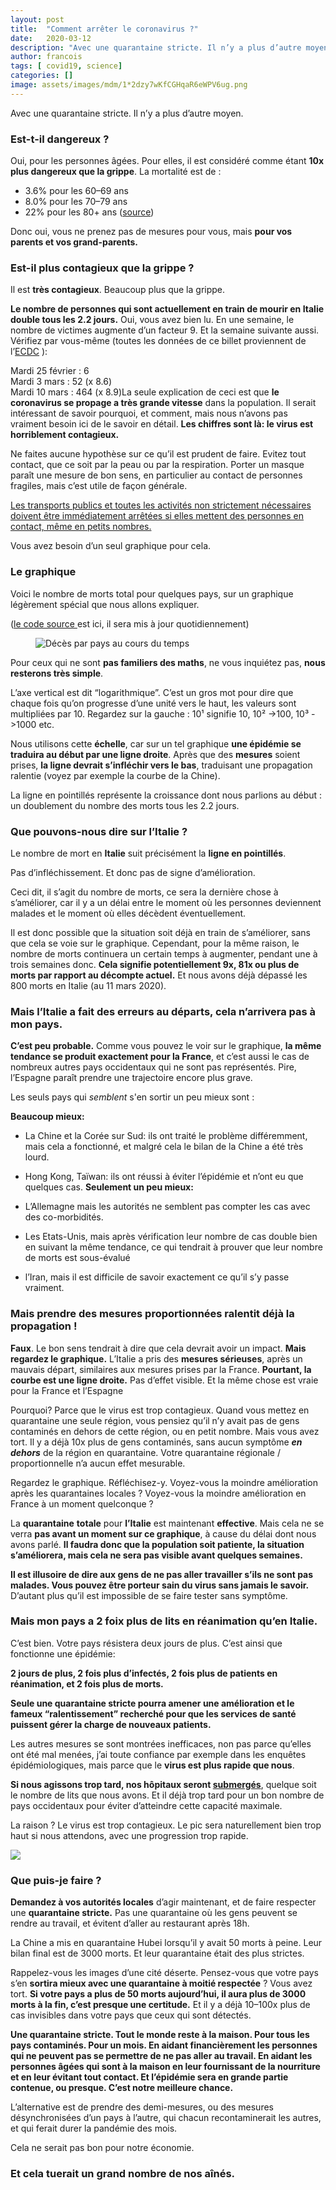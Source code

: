 ```yaml
---
layout:	post
title:	"Comment arrêter le coronavirus ?"
date:	2020-03-12
description: "Avec une quarantaine stricte. Il n’y a plus d’autre moyen."
author: francois
tags: [ covid19, science]
categories: []
image: assets/images/mdm/1*2dzy7wKfCGHqaR6eWPV6ug.png
---
```


Avec une quarantaine stricte. Il n’y a plus d’autre moyen.

### Est-t-il dangereux ?

Oui, pour les personnes âgées. Pour elles, il est considéré comme étant **10x plus dangereux que la grippe**. La mortalité est de :

* 3.6% pour les 60–69 ans
* 8.0% pour les 70–79 ans
* 22% pour les 80+ ans
([source](https://www.worldometers.info/coronavirus/coronavirus-age-sex-demographics/))

Donc oui, vous ne prenez pas de mesures pour vous, mais **pour vos parents et vos grand-parents.**

### Est-il plus contagieux que la grippe ?

Il est **très contagieux**. Beaucoup plus que la grippe.

**Le nombre de personnes qui sont actuellement en train de mourir en Italie double tous les 2.2 jours.**
Oui, vous avez bien lu. En une semaine, le nombre de victimes augmente d’un facteur 9. Et la semaine suivante aussi. Vérifiez par vous-même (toutes les données de ce billet proviennent de l’[ECDC](https://www.ecdc.europa.eu/) ):

Mardi 25 février : 6  
Mardi 3 mars : 52 (x 8.6)  
Mardi 10 mars : 464 (x 8.9)La seule explication de ceci est que **le coronavirus se propage a très grande vitesse** dans la population. Il serait intéressant de savoir pourquoi, et comment, mais nous n’avons pas vraiment besoin ici de le savoir en détail. **Les chiffres sont là: le virus est horriblement contagieux.**

Ne faites aucune hypothèse sur ce qu’il est prudent de faire. Evitez tout contact, que ce soit par la peau ou par la respiration. Porter un masque paraît une mesure de bon sens, en particulier au contact de personnes fragiles, mais c’est utile de façon générale.

[Les transports publics et toutes les activités non strictement nécessaires doivent être immédiatement arrêtées si elles mettent des personnes en contact, même en petits nombres.](https://www.news.com.au/lifestyle/health/health-problems/how-coronavirus-spreads-twice-as-far-on-trains-buses-public-transport/news-story/938b067e72449cd536c1b2d2d0f53070)

Vous avez besoin d’un seul graphique pour cela.

### Le graphique

Voici le nombre de morts total pour quelques pays, sur un graphique légèrement spécial que nous allons expliquer.

([le code source ](https://github.com/madlag/coronavirus_study/blob/master/notebooks/Coronavirus_by_country.ipynb)est ici, il sera mis à jour quotidiennement)

<figure class="figcenter">
<img alt="Décès par pays au cours du temps" src="/assets/images/posts/coronavirus1/DeathByCountry.png">
</figure>

Pour ceux qui ne sont **pas familiers des maths**, ne vous inquiétez pas, **nous resterons très simple**.

L’axe vertical est dit “logarithmique”. C’est un gros mot pour dire que chaque fois qu’on progresse d’une unité vers le haut, les valeurs sont multipliées par 10. Regardez sur la gauche : 10¹ signifie 10, 10² ->100, 10³ ->1000 etc.

Nous utilisons cette **échelle**, car sur un tel graphique **une épidémie se traduira au début par une ligne droite**. Après que des **mesures** soient prises, **la ligne devrait s’infléchir vers le bas**, traduisant une propagation ralentie (voyez par exemple la courbe de la Chine).

La ligne en pointillés représente la croissance dont nous parlions au début : un doublement du nombre des morts tous les 2.2 jours.

### Que pouvons-nous dire sur l’Italie ?

Le nombre de mort en **Italie** suit précisément la **ligne en pointillés**.

Pas d’infléchissement. Et donc pas de signe d’amélioration.

Ceci dit, il s’agit du nombre de morts, ce sera la dernière chose à s’améliorer, car il y a un délai entre le moment où les personnes deviennent malades et le moment où elles décèdent éventuellement.

Il est donc possible que la situation soit déjà en train de s’améliorer, sans que cela se voie sur le graphique. Cependant, pour la même raison, le nombre de morts continuera un certain temps à augmenter, pendant une à trois semaines donc. **Cela signifie potentiellement 9x, 81x ou plus de morts par rapport au décompte actuel.** Et nous avons déjà dépassé les 800 morts en Italie (au 11 mars 2020).

### Mais l’Italie a fait des erreurs au départs, cela n’arrivera pas à mon pays.

**C’est peu probable.** Comme vous pouvez le voir sur le graphique, **la même tendance se produit exactement pour la France**, et c’est aussi le cas de nombreux autres pays occidentaux qui ne sont pas représentés. Pire, l’Espagne paraît prendre une trajectoire encore plus grave.

Les seuls pays qui *semblent* s'en sortir un peu mieux sont :

**Beaucoup mieux:**

* La Chine et la Corée sur Sud: ils ont traité le problème différemment, mais cela a fonctionné, et malgré cela le bilan de la Chine a été très lourd.
* Hong Kong, Taïwan: ils ont réussi à éviter l’épidémie et n’ont eu que quelques cas.
**Seulement un peu mieux:**

* L’Allemagne mais les autorités ne semblent pas compter les cas avec des co-morbidités.
* Les Etats-Unis, mais après vérification leur nombre de cas double bien en suivant la même tendance, ce qui tendrait à prouver que leur nombre de morts est sous-évalué
* l’Iran, mais il est difficile de savoir exactement ce qu’il s’y passe vraiment.

### Mais prendre des mesures proportionnées ralentit déjà la propagation !

**Faux**. Le bon sens tendrait à dire que cela devrait avoir un impact. **Mais regardez le graphique.** L’Italie a pris des **mesures sérieuses**, après un mauvais départ, similaires aux mesures prises par la France. **Pourtant, la courbe est une ligne droite.** Pas d’effet visible. Et la même chose est vraie pour la France et l’Espagne

Pourquoi? Parce que le virus est trop contagieux. Quand vous mettez en quarantaine une seule région, vous pensiez qu’il n’y avait pas de gens contaminés en dehors de cette région, ou en petit nombre. Mais vous avez tort. Il y a déjà 10x plus de gens contaminés, sans aucun symptôme ***en dehors*** de la région en quarantaine. Votre quarantaine régionale / proportionnelle n’a aucun effet mesurable.

Regardez le graphique. Réfléchisez-y. Voyez-vous la moindre amélioration après les quarantaines locales ? Voyez-vous la moindre amélioration en France à un moment quelconque ?

La **quarantaine** **totale** pour **l’Italie** est maintenant **effective**. Mais cela ne se verra **pas avant un moment sur ce graphique**, à cause du délai dont nous avons parlé. **Il faudra donc que la population soit patiente, la situation s’améliorera, mais cela ne sera pas visible avant quelques semaines.**

**Il est illusoire de dire aux gens de ne pas aller travailler s’ils ne sont pas malades. Vous pouvez être porteur sain du virus sans jamais le savoir.** D’autant plus qu’il est impossible de se faire tester sans symptôme.

### Mais mon pays a 2 foix plus de lits en réanimation qu’en Italie.

C’est bien. Votre pays résistera deux jours de plus. C’est ainsi que fonctionne une épidémie:

**2 jours de plus, 2 fois plus d’infectés, 2 fois plus de patients en réanimation, et 2 fois plus de morts.**

**Seule une quarantaine stricte pourra amener une amélioration et le fameux “ralentissement” recherché pour que les services de santé puissent gérer la charge de nouveaux patients.**

Les autres mesures se sont montrées inefficaces, non pas parce qu’elles ont été mal menées, j’ai toute confiance par exemple dans les enquêtes épidémiologiques, mais parce que le **virus est plus rapide que nous**.

**Si nous agissons trop tard, nos hôpitaux seront [submergés](https://www.theguardian.com/world/2020/mar/09/italian-hospitals-short-beds-coronavirus-death-toll-jumps)**, quelque soit le nombre de lits que nous avons. Et il déjà trop tard pour un bon nombre de pays occidentaux pour éviter d’atteindre cette capacité maximale.

La raison ? Le virus est trop contagieux. Le pic sera naturellement bien trop haut si nous attendons, avec une progression trop rapide.

![](/assets/images/posts/coronavirus1/flatten_the_curve.png)

### Que puis-je faire ?

**Demandez à vos autorités locales** d’agir maintenant, et de faire respecter une **quarantaine stricte.** Pas une quarantaine où les gens peuvent se rendre au travail, et évitent d’aller au restaurant après 18h.

La Chine a mis en quarantaine Hubei lorsqu’il y avait 50 morts à peine. Leur bilan final est de 3000 morts. Et leur quarantaine était des plus strictes.

Rappelez-vous les images d’une cité déserte. Pensez-vous que votre pays s’en **sortira mieux avec une quarantaine à moitié respectée** ? Vous avez tort. **Si votre pays a plus de 50 morts aujourd’hui, il aura plus de 3000 morts à la fin, c’est presque une certitude.** Et il y a déjà 10–100x plus de cas invisibles dans votre pays que ceux qui sont détectés.

**Une quarantaine stricte. Tout le monde reste à la maison. Pour tous les pays contaminés. Pour un mois. En aidant financièrement les personnes qui ne peuvent pas se permettre de ne pas aller au travail. En aidant les personnes âgées qui sont à la maison en leur fournissant de la nourriture et en leur évitant tout contact. Et l’épidémie sera en grande partie contenue, ou presque. C’est notre meilleure chance.**

L’alternative est de prendre des demi-mesures, ou des mesures désynchronisées d’un pays à l’autre, qui chacun recontaminerait les autres, et qui ferait durer la pandémie des mois.

Cela ne serait pas bon pour notre économie.

### **Et cela tuerait un grand nombre de nos aînés.**

  